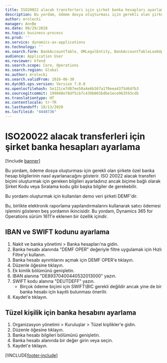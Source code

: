 ```yaml
---
title: ISO20022 alacak transferleri için şirket banka hesapları ayarlama
description: Bu yordam, ödeme dosya oluşturması için gerekli olan şirkete özel banka hesap bilgilerinin nasıl ayarlanacağını gösterir.
author: mrolecki
manager: AnnBe
ms.date: 08/29/2018
ms.topic: business-process
ms.prod: ''
ms.service: dynamics-ax-applications
ms.technology: ''
ms.search.form: BankAccountTable, OMLegalEntity, BankAccountTableLookUp
audience: Application User
ms.reviewer: kfend
ms.search.scope: Core, Operations
ms.search.region: Global
ms.author: mrolecki
ms.search.validFrom: 2016-06-30
ms.dyn365.ops.version: Version 7.0.0
ms.openlocfilehash: 5e121ce7d87ee50a4e6b367a170eea4375d64fb3
ms.sourcegitcommit: 199848e78df5cb7c439b001bdbe1ece963593cdb
ms.translationtype: HT
ms.contentlocale: tr-TR
ms.lasthandoff: 10/13/2020
ms.locfileid: "4448736"
---
```

# <a name="set-up-company-bank-accounts-for-iso20022-credit-transfers"></a>ISO20022 alacak transferleri için şirket banka hesapları ayarlama

[!include [banner](../../includes/banner.md)]

Bu yordam, ödeme dosya oluşturması için gerekli olan şirkete özel banka hesap bilgilerinin nasıl ayarlanacağını gösterir. ISO 20022 alacak transferi biçimi oluşturmak için gereken bilgileri ayarladınız ancak biçime bağlı olarak Şirket Kodu veya Sıralama kodu gibi başka bilgiler de gerekebilir. 

Bu yordamı oluşturmak için kullanılan demo veri şirketi DEMF'dir.

Bu, birlikte elektronik raporlama yapılandırmalarını kullanarak satıcı ödemesi işlemini gösteren beş yordamın ikincisidir. Bu yordam, Dynamics 365 for Operations sürüm 1611'e eklenen bir özellik içindir.


## <a name="set-up-iban-and-swift-code"></a>IBAN ve SWIFT kodunu ayarlama
1. Nakit ve banka yönetimi > Banka hesapları'na gidin.
2. Banka hesabı alanında "DEMF OPER" değeriyle filtre uygulamak için Hızlı Filtre'yi kullanın.
3. Banka hesabı ayrıntılarını açmak için DEMF OPER'e tıklayın.
4. Düzenle öğesine tıklayın.
5. Ek kimlik bölümünü genişletin.
6. IBAN alanına "DE89370400440532013000" yazın.
7. SWIFT kodu alanına "DEUTDEFF" yazın.
    * Birçok ödeme biçimi için SWIFT\BIC gerekli değildir ancak yine de bir banka hesabı için kayıtlı bulunması önerilir.  
8. Kaydet'e tıklayın.

## <a name="set-up-bank-account-for-the-legal-entity"></a>Tüzel kişilik için banka hesabını ayarlama
1. Organizasyon yönetimi > Kuruluşlar > Tüzel kişilikler'e gidin.
2. Düzenle öğesine tıklayın.
3. Banka hesabı bilgileri bölümünü genişletin.
4. Banka hesabı alanında bir değer girin veya seçin.
5. Kaydet'e tıklayın.



[!INCLUDE[footer-include](../../../includes/footer-banner.md)]